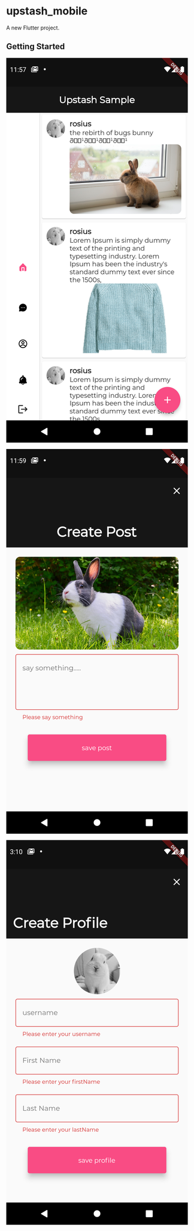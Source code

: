 # upstash_mobile

A new Flutter project.

## Getting Started

![alt text](https://raw.githubusercontent.com/trey-rosius/upstash_mobile/master/assets/images/a.png)

![alt text](https://raw.githubusercontent.com/trey-rosius/upstash_mobile/master/assets/images/b.png)

![alt text](https://raw.githubusercontent.com/trey-rosius/upstash_mobile/master/assets/images/c.png)

